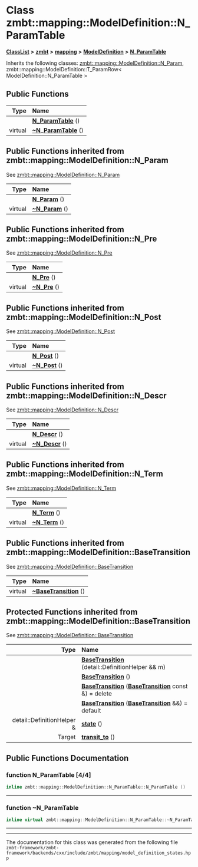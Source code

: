 

# Class zmbt::mapping::ModelDefinition::N\_ParamTable



[**ClassList**](annotated.md) **>** [**zmbt**](namespacezmbt.md) **>** [**mapping**](namespacezmbt_1_1mapping.md) **>** [**ModelDefinition**](classzmbt_1_1mapping_1_1ModelDefinition.md) **>** [**N\_ParamTable**](classzmbt_1_1mapping_1_1ModelDefinition_1_1N__ParamTable.md)








Inherits the following classes: [zmbt::mapping::ModelDefinition::N\_Param](classzmbt_1_1mapping_1_1ModelDefinition_1_1N__Param.md),  zmbt::mapping::ModelDefinition::T_ParamRow< ModelDefinition::N_ParamTable >


























































































































































## Public Functions

| Type | Name |
| ---: | :--- |
|   | [**N\_ParamTable**](#function-n_paramtable-44) () <br> |
| virtual  | [**~N\_ParamTable**](#function-n_paramtable) () <br> |


## Public Functions inherited from zmbt::mapping::ModelDefinition::N_Param

See [zmbt::mapping::ModelDefinition::N\_Param](classzmbt_1_1mapping_1_1ModelDefinition_1_1N__Param.md)

| Type | Name |
| ---: | :--- |
|   | [**N\_Param**](classzmbt_1_1mapping_1_1ModelDefinition_1_1N__Param.md#function-n_param-44) () <br> |
| virtual  | [**~N\_Param**](classzmbt_1_1mapping_1_1ModelDefinition_1_1N__Param.md#function-n_param) () <br> |


## Public Functions inherited from zmbt::mapping::ModelDefinition::N_Pre

See [zmbt::mapping::ModelDefinition::N\_Pre](classzmbt_1_1mapping_1_1ModelDefinition_1_1N__Pre.md)

| Type | Name |
| ---: | :--- |
|   | [**N\_Pre**](classzmbt_1_1mapping_1_1ModelDefinition_1_1N__Pre.md#function-n_pre-44) () <br> |
| virtual  | [**~N\_Pre**](classzmbt_1_1mapping_1_1ModelDefinition_1_1N__Pre.md#function-n_pre) () <br> |


## Public Functions inherited from zmbt::mapping::ModelDefinition::N_Post

See [zmbt::mapping::ModelDefinition::N\_Post](classzmbt_1_1mapping_1_1ModelDefinition_1_1N__Post.md)

| Type | Name |
| ---: | :--- |
|   | [**N\_Post**](classzmbt_1_1mapping_1_1ModelDefinition_1_1N__Post.md#function-n_post-44) () <br> |
| virtual  | [**~N\_Post**](classzmbt_1_1mapping_1_1ModelDefinition_1_1N__Post.md#function-n_post) () <br> |


## Public Functions inherited from zmbt::mapping::ModelDefinition::N_Descr

See [zmbt::mapping::ModelDefinition::N\_Descr](classzmbt_1_1mapping_1_1ModelDefinition_1_1N__Descr.md)

| Type | Name |
| ---: | :--- |
|   | [**N\_Descr**](classzmbt_1_1mapping_1_1ModelDefinition_1_1N__Descr.md#function-n_descr-44) () <br> |
| virtual  | [**~N\_Descr**](classzmbt_1_1mapping_1_1ModelDefinition_1_1N__Descr.md#function-n_descr) () <br> |


## Public Functions inherited from zmbt::mapping::ModelDefinition::N_Term

See [zmbt::mapping::ModelDefinition::N\_Term](classzmbt_1_1mapping_1_1ModelDefinition_1_1N__Term.md)

| Type | Name |
| ---: | :--- |
|   | [**N\_Term**](classzmbt_1_1mapping_1_1ModelDefinition_1_1N__Term.md#function-n_term-44) () <br> |
| virtual  | [**~N\_Term**](classzmbt_1_1mapping_1_1ModelDefinition_1_1N__Term.md#function-n_term) () <br> |


## Public Functions inherited from zmbt::mapping::ModelDefinition::BaseTransition

See [zmbt::mapping::ModelDefinition::BaseTransition](classzmbt_1_1mapping_1_1ModelDefinition_1_1BaseTransition.md)

| Type | Name |
| ---: | :--- |
| virtual  | [**~BaseTransition**](classzmbt_1_1mapping_1_1ModelDefinition_1_1BaseTransition.md#function-basetransition) () <br> |








































































































































































## Protected Functions inherited from zmbt::mapping::ModelDefinition::BaseTransition

See [zmbt::mapping::ModelDefinition::BaseTransition](classzmbt_1_1mapping_1_1ModelDefinition_1_1BaseTransition.md)

| Type | Name |
| ---: | :--- |
|   | [**BaseTransition**](classzmbt_1_1mapping_1_1ModelDefinition_1_1BaseTransition.md#function-basetransition-14) (detail::DefinitionHelper && m) <br> |
|   | [**BaseTransition**](classzmbt_1_1mapping_1_1ModelDefinition_1_1BaseTransition.md#function-basetransition-24) () <br> |
|   | [**BaseTransition**](classzmbt_1_1mapping_1_1ModelDefinition_1_1BaseTransition.md#function-basetransition-34) ([**BaseTransition**](classzmbt_1_1mapping_1_1ModelDefinition_1_1BaseTransition.md) const &) = delete<br> |
|   | [**BaseTransition**](classzmbt_1_1mapping_1_1ModelDefinition_1_1BaseTransition.md#function-basetransition-44) ([**BaseTransition**](classzmbt_1_1mapping_1_1ModelDefinition_1_1BaseTransition.md) &&) = default<br> |
|  detail::DefinitionHelper & | [**state**](classzmbt_1_1mapping_1_1ModelDefinition_1_1BaseTransition.md#function-state) () <br> |
|  Target | [**transit\_to**](classzmbt_1_1mapping_1_1ModelDefinition_1_1BaseTransition.md#function-transit_to) () <br> |
















## Public Functions Documentation




### function N\_ParamTable [4/4]

```C++
inline zmbt::mapping::ModelDefinition::N_ParamTable::N_ParamTable () 
```




<hr>



### function ~N\_ParamTable 

```C++
inline virtual zmbt::mapping::ModelDefinition::N_ParamTable::~N_ParamTable () 
```




<hr>

------------------------------
The documentation for this class was generated from the following file `zmbt-framework/zmbt-framework/backends/cxx/include/zmbt/mapping/model_definition_states.hpp`

